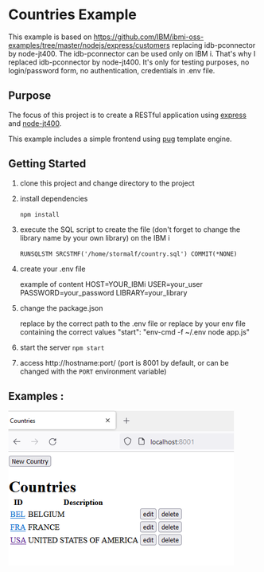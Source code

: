 # Countries Example

This example is based on https://github.com/IBM/ibmi-oss-examples/tree/master/nodejs/express/customers replacing idb-pconnector by node-jt400.
The idb-pconnector can be used only on IBM i. That's why I replaced idb-pconnector by node-jt400.
It's only for testing purposes, no login/password form, no authentication, credentials in .env file.

## Purpose

The focus of this project is to create a RESTful application using [express](https://www.npmjs.com/package/express) and [node-jt400](https://www.npmjs.com/package/node-jt400).

This example includes a simple frontend using [pug](https://www.npmjs.com/package/pug) template engine.

## Getting Started

1. clone this project and change directory to the project

2. install dependencies

   `npm install`

3. execute the SQL script to create the file (don't forget to change the library name by your own library)
   on the IBM i

   `RUNSQLSTM SRCSTMF('/home/stormalf/country.sql') COMMIT(*NONE)`

4. create your .env file

   example of content
   HOST=YOUR_IBMi
   USER=your_user
   PASSWORD=your_password
   LIBRARY=your_library

5. change the package.json

   replace by the correct path to the .env file or replace by your env file containing the correct values
   "start": "env-cmd -f ~/.env node app.js"

6. start the server
   `npm start`

7. access http://hostname:port/ (port is 8001 by default, or can be changed with the `PORT` environment variable)

## Examples :

![list of countries](https://github.com/stormalf/nodejs-ibmi-examples/blob/main/country_example/country.png)
